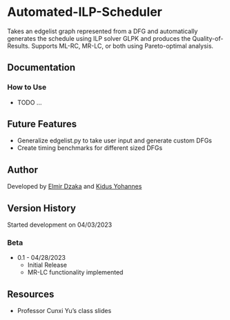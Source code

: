 # Automated-ILP-Scheduler

Takes an edgelist graph represented from a DFG and automatically generates the schedule using ILP solver GLPK and produces the Quality-of-Results. Supports ML-RC, MR-LC, or both using Pareto-optimal analysis.

## Documentation
### How to Use
* TODO ...

## Future Features
* Generalize edgelist.py to take user input and generate custom DFGs
* Create timing benchmarks for different sized DFGs

## Author

Developed by [Elmir Dzaka](https://www.linkedin.com/in/elmir-dzaka-256b5b182/) and [Kidus Yohannes](https://kidusyohannes.me/)

## Version History

Started development on 04/03/2023

### Beta 

* 0.1 - 04/28/2023
    * Initial Release
    * MR-LC functionality implemented

## Resources

* Professor Cunxi Yu’s class slides
